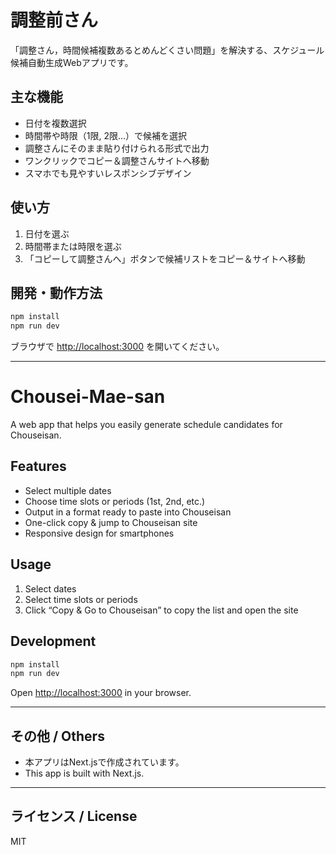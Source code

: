 # 調整前さん

「調整さん，時間候補複数あるとめんどくさい問題」を解決する、スケジュール候補自動生成Webアプリです。

## 主な機能
- 日付を複数選択
- 時間帯や時限（1限, 2限...）で候補を選択
- 調整さんにそのまま貼り付けられる形式で出力
- ワンクリックでコピー＆調整さんサイトへ移動
- スマホでも見やすいレスポンシブデザイン

## 使い方
1. 日付を選ぶ
2. 時間帯または時限を選ぶ
3. 「コピーして調整さんへ」ボタンで候補リストをコピー＆サイトへ移動

## 開発・動作方法
```bash
npm install
npm run dev
```
ブラウザで [http://localhost:3000](http://localhost:3000) を開いてください。

---

# Chousei-Mae-san

A web app that helps you easily generate schedule candidates for Chouseisan.

## Features
- Select multiple dates
- Choose time slots or periods (1st, 2nd, etc.)
- Output in a format ready to paste into Chouseisan
- One-click copy & jump to Chouseisan site
- Responsive design for smartphones

## Usage
1. Select dates
2. Select time slots or periods
3. Click “Copy & Go to Chouseisan” to copy the list and open the site

## Development
```bash
npm install
npm run dev
```
Open [http://localhost:3000](http://localhost:3000) in your browser.

---

## その他 / Others
- 本アプリはNext.jsで作成されています。
- This app is built with Next.js.

---

## ライセンス / License
MIT
